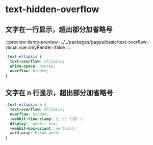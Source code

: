 # text-hidden-overflow

## 文字在一行显示，超出部分加省略号

:::preview
demo-preview=../../packages/pages/basic/text-overflow-visual.vue
onlyRender=false
:::

```css
.text-ellipsis {
  text-overflow: ellipsis;
  white-space: nowrap;
  overflow: hidden;
}
```

## 文字在 n 行显示，超出部分加省略号

<ClientOnly>
<textOverflowVisual className="text-ellipsis-n"/>
</ClientOnly>

```css
.text-ellipsis-n {
  text-overflow: ellipsis;
  overflow: hidden;
  -webkit-line-clamp: 2; /* 行数 */
  display: -webkit-box;
  -webkit-box-orient: vertical;
  word-wrap: break-word;
}
```
